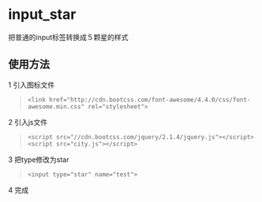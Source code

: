 # input_star
把普通的input标签转换成５颗星的样式

## 使用方法
1 引入图标文件
>`<link href="http://cdn.bootcss.com/font-awesome/4.4.0/css/font-awesome.min.css" rel="stylesheet">`

2 引入js文件
>`<script src="//cdn.bootcss.com/jquery/2.1.4/jquery.js"></script>`
`<script src="city.js"></script>`

3 把type修改为star
>`<input type="star" name="test">`

4 完成

